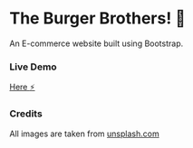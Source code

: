 # The Burger Brothers! :hamburger:

An E-commerce website built using Bootstrap.

### Live Demo

[Here :zap:](hazrinatn.github.io/project-ecommerce/)

### Credits

All images are taken from [unsplash.com](https://unsplash.com/)
